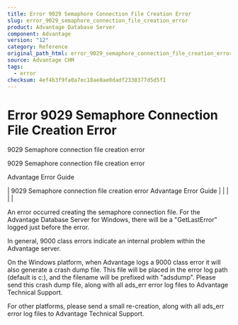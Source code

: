 ```yaml
---
title: Error 9029 Semaphore Connection File Creation Error
slug: error_9029_semaphore_connection_file_creation_error
product: Advantage Database Server
component: Advantage
version: "12"
category: Reference
original_path_html: error_9029_semaphore_connection_file_creation_error.htm
source: Advantage CHM
tags:
  - error
checksum: 4ef4b3f9fa0a7ec18ae8ae0dadf2338377d5d5f1
---
```


# Error 9029 Semaphore Connection File Creation Error

9029 Semaphore connection file creation error

9029 Semaphore connection file creation error

Advantage Error Guide

| 9029 Semaphore connection file creation error  Advantage Error Guide |  |  |  |  |

An error occurred creating the semaphore connection file. For the Advantage Database Server for Windows, there will be a "GetLastError" logged just before the error.

In general, 9000 class errors indicate an internal problem within the Advantage server.

On the Windows platform, when Advantage logs a 9000 class error it will also generate a crash dump file. This file will be placed in the error log path (default is c:\), and the filename will be prefixed with "adsdump". Please send this crash dump file, along with all ads\_err error log files to Advantage Technical Support.

For other platforms, please send a small re-creation, along with all ads\_err error log files to Advantage Technical Support.
